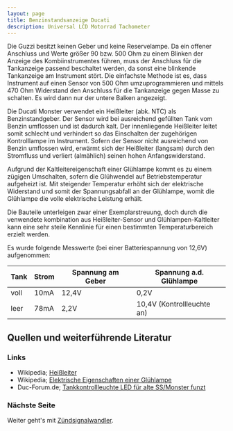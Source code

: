 ```yaml
---
layout: page
title: Benzinstandsanzeige Ducati
description: Universal LCD Motorrad Tachometer
---
```


Die Guzzi besitzt keinen Geber und keine Reservelampe. Da ein offener Anschluss und Werte größer 90 bzw. 500 Ohm zu einem Blinken der Anzeige des Kombiinstrumentes führen, muss der Anschluss für die Tankanzeige passend beschaltet werden, da sonst eine blinkende Tankanzeige am Instrument stört. Die einfachste Methode ist es, dass Instrument auf einen Sensor von 500 Ohm umzuprogrammieren und mittels 470 Ohm Widerstand den Anschluss für die Tankanzeige gegen Masse zu schalten. Es wird dann nur der untere Balken angezeigt.

Die Ducati Monster verwendet ein Heißleiter (abk. NTC) als Benzinstandgeber. Der Sensor wird bei ausreichend gefüllten Tank vom Benzin umflossen und ist dadurch kalt. Der innenliegende Heißleiter leitet somit schlecht und verhindert so das Einschalten der zugehörigen Kontrolllampe im Instrument. Sofern der Sensor nicht ausreichend von Benzin umflossen wird, erwärmt sich der Heißleiter (langsam) durch den Stromfluss und verliert (almählich) seinen hohen Anfangswiderstand. 

Aufgrund der Kaltleitereigenschaft einer Glühlampe kommt es zu einem zügigen Umschalten, sofern die Glühwendel auf Betriebstemperatur aufgeheizt ist. Mit steigender Temperatur erhöht sich der elektrische Widerstand und somit der Spannungsabfall an der Glühlampe, womit die Glühlampe die volle elektrische Leistung erhält. 

Die Bauteile unterleigen zwar einer Exemplarstreuung, doch durch die venwendete kombination aus Heißleiter-Sensor und Glühlampen-Kaltleiter kann eine sehr steile Kennlinie für einen bestimmten Temperaturbereich erzielt werden. 

Es wurde folgende Messwerte (bei einer Batteriespannung von 12,6V) aufgenommen:

Tank | Strom | Spannung am Geber | Spannung a.d. Glühlampe
--- | --- | --- | ---
voll | 10mA | 12,4V | 0,2V
leer | 78mA | 2,2V | 10,4V (Kontrollleuchte an)

## Quellen und weiterführende Literatur

### Links
- Wikipedia; [Heißleiter](https://de.wikipedia.org/wiki/Hei%C3%9Fleiter)
- Wikipedia; [Elektrische Eigenschaften einer Glühlampe](https://de.wikipedia.org/wiki/Gl%C3%BChlampe#Elektrische_Eigenschaften)
- Duc-Forum.de; [Tankkontrollleuchte LED für alte SS/Monster funzt](http://www.duc-forum.de/thread.php?threadid=71131)

### Nächste Seite
Weiter geht's mit [Zündsignalwandler](zuendsignalwandler_1.html).
